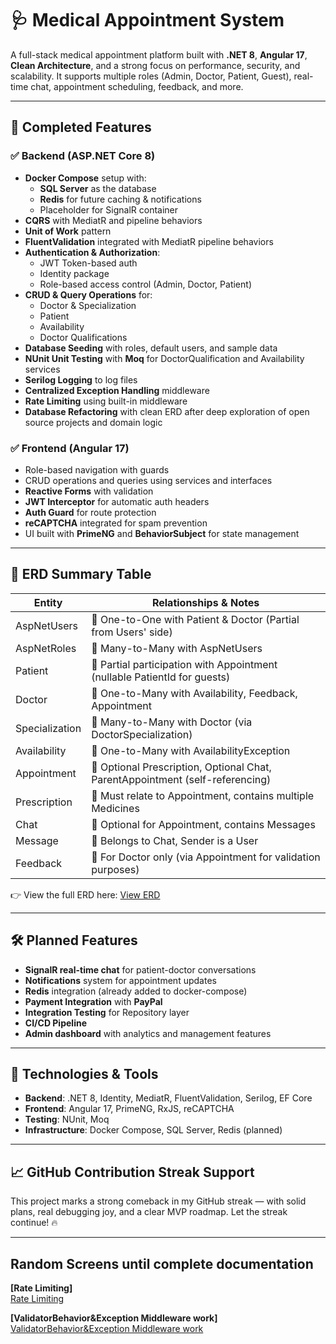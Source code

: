 # 🩺 Medical Appointment System

A full-stack medical appointment platform built with **.NET 8**, **Angular 17**, **Clean Architecture**, and a strong focus on performance, security, and scalability. It supports multiple roles (Admin, Doctor, Patient, Guest), real-time chat, appointment scheduling, feedback, and more.

---

## 📌 Completed Features

### ✅ Backend (ASP.NET Core 8)
- **Docker Compose** setup with:
  - **SQL Server** as the database
  - **Redis** for future caching & notifications
  - Placeholder for SignalR container
- **CQRS** with MediatR and pipeline behaviors
- **Unit of Work** pattern
- **FluentValidation** integrated with MediatR pipeline behaviors
- **Authentication & Authorization**:
  - JWT Token-based auth
  - Identity package
  - Role-based access control (Admin, Doctor, Patient)
- **CRUD & Query Operations** for:
  - Doctor & Specialization
  - Patient
  - Availability
  - Doctor Qualifications
- **Database Seeding** with roles, default users, and sample data
- **NUnit Unit Testing** with **Moq** for DoctorQualification and Availability services
- **Serilog Logging** to log files
- **Centralized Exception Handling** middleware
- **Rate Limiting** using built-in middleware
- **Database Refactoring** with clean ERD after deep exploration of open source projects and domain logic

### ✅ Frontend (Angular 17)
- Role-based navigation with guards
- CRUD operations and queries using services and interfaces
- **Reactive Forms** with validation
- **JWT Interceptor** for automatic auth headers
- **Auth Guard** for route protection
- **reCAPTCHA** integrated for spam prevention
- UI built with **PrimeNG** and **BehaviorSubject** for state management

---

## 🧠 ERD Summary Table

| Entity             | Relationships & Notes                                                                 |
|--------------------|----------------------------------------------------------------------------------------|
| AspNetUsers        | 🔁 One-to-One with Patient & Doctor (Partial from Users' side)                         |
| AspNetRoles        | 🔁 Many-to-Many with AspNetUsers                                                       |
| Patient            | 🔁 Partial participation with Appointment (nullable PatientId for guests)             |
| Doctor             | 🔁 One-to-Many with Availability, Feedback, Appointment                               |
| Specialization     | 🔁 Many-to-Many with Doctor (via DoctorSpecialization)                                |
| Availability       | 🔁 One-to-Many with AvailabilityException                                             |
| Appointment        | 🔁 Optional Prescription, Optional Chat, ParentAppointment (self-referencing)         |
| Prescription       | 🔁 Must relate to Appointment, contains multiple Medicines                            |
| Chat               | 🔁 Optional for Appointment, contains Messages                                        |
| Message            | 🔁 Belongs to Chat, Sender is a User                                                  |
| Feedback           | 🔁 For Doctor only (via Appointment for validation purposes)                          |

👉 View the full ERD here:
[View ERD](https://github.com/Nourhan123Essam/Appointment_Management_System_FullStack/blob/main/Schreens/ERD.png)

---

## 🛠️ Planned Features

- **SignalR real-time chat** for patient-doctor conversations
- **Notifications** system for appointment updates
- **Redis** integration (already added to docker-compose)
- **Payment Integration** with **PayPal**
- **Integration Testing** for Repository layer
- **CI/CD Pipeline**
- **Admin dashboard** with analytics and management features

---

## 🧪 Technologies & Tools

- **Backend**: .NET 8, Identity, MediatR, FluentValidation, Serilog, EF Core
- **Frontend**: Angular 17, PrimeNG, RxJS, reCAPTCHA
- **Testing**: NUnit, Moq
- **Infrastructure**: Docker Compose, SQL Server, Redis (planned)

---

## 📈 GitHub Contribution Streak Support

This project marks a strong comeback in my GitHub streak — with solid plans, real debugging joy, and a clear MVP roadmap. Let the streak continue! 🔥

---
## Random Screens until complete documentation
**[Rate Limiting]**  
[Rate Limiting](https://github.com/Nourhan123Essam/Appointment_Management_System_FullStack/blob/main/Schreens/Rate%20limiting.png)

**[ValidatorBehavior&Exception Middleware work]**  
[ValidatorBehavior&Exception Middleware work](https://github.com/Nourhan123Essam/Appointment_Management_System_FullStack/blob/main/Schreens/ValidatorBehavior%26Exception%20Middleware%20work.png)
